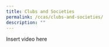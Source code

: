 ```yaml
---
title: Clubs and Societies
permalink: /ccas/clubs-and-societies/
description: ""
---
```

Insert video here